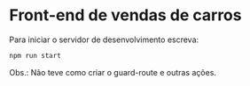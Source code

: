 # Front-end de vendas de carros

Para iniciar o servidor de desenvolvimento escreva:

```bash
npm run start
```

Obs.: Não teve como criar o guard-route e outras ações.
